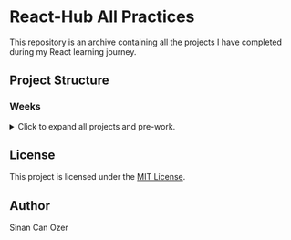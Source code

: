 # React-Hub All Practices

This repository is an archive containing all the projects I have completed during my React learning journey.

## Project Structure

### Weeks

<details>
<summary>Click to expand all projects and pre-work.</summary>

| #   | Project Name | Source Code                                                                                      |
| --- |--------------|--------------------------------------------------------------------------------------------------|
| 0   | Pre Work     | [Source](https://github.com/sinantech/PatikaFrontEndCourse/blob/main/PreworkPractice/index.html) |
| 1   | Week-1       | [Source](https://github.com/sinantech/PatikaFrontendCourse/tree/main/Week_1)                     |
| 2   | Week-2       | [Source](https://github.com/sinantech/PatikaFrontendCourse/tree/main/Week_2)                     |
| 3   | Week-3       | [Source](https://github.com/sinantech/PatikaFrontendCourse/tree/main/Week_3)                     |
| 4   | Week-4       | [Source](https://github.com/sinantech/PatikaFrontendCourse/tree/main/Week_4)                     |
| 5   | Week-5       | [Source](https://github.com/sinantech/PatikaFrontendCourse/tree/main/Week_5)                     |
| 6   | Week-6       | [Source](https://github.com/sinantech/PatikaFrontendCourse/tree/main/Week_6)                     |





</details>



## License

This project is licensed under the [MIT License](https://choosealicense.com/licenses/mit/).

## Author

Sinan Can Ozer
